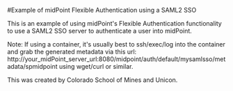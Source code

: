 #Example of midPoint Flexible Authentication using a SAML2 SSO

This is an example of using midPoint's Flexible Authentication functionality to use a SAML2 SSO server to authenticate a user into midPoint.

Note: If using a container, it's usually best to ssh/exec/log into the container and grab the generated metadata via this 
  url: http://your_midPoint_server_url:8080/midpoint/auth/default/mysamlsso/metadata/spmidpoint using wget/curl or similar.

This was created by Colorado School of Mines and Unicon. 
